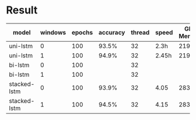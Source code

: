 # Result

|model|windows|epochs|accuracy|thread|speed|GPU Memory|
|------|------|------|------|------|------|------|
|uni-lstm|0|100|93.5%|32|2.3h| 219M |
|uni-lstm|1|100|94.9%|32|2.45h| 219M |
|bi-lstm|0|100|  |32|  |  |
|bi-lstm|1|100|  |32|  |  |
|stacked-lstm|0|100|93.9%|32|4.05|283M |
|stacked-lstm|1|100|94.5%|32|4.15|283M |

